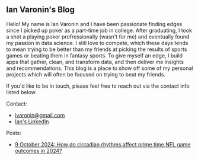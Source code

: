 ## Ian Varonin's Blog

Hello! My name is Ian Varonin and I have been passionate finding edges since I picked up poker as a part-time job in college. After graduating, I took a shot a playing poker profressionally (wasn't for me) and eventually found my passion in data science. I still love to compete, which these days tends to mean trying to be better than my friends at picking the results of sports games or beating them in fantasy sports. To give myself an edge, I build apps that gather, clean, and transform data, and then deliver me insights and recommendations. This blog is a place to show off some of my personal projects which will often be focused on trying to beat my friends.

If you'd like to be in touch, please feel free to reach out via the contact info listed below. 

Contact: 
- ivaronin@gmail.com
- [Ian's LinkedIn](https://www.linkedin.com/in/ianvaronin/)

Posts:
- [9 October 2024: How do circadian rhythms affect prime time NFL game outcomes in 2024?](https://ivaronin.github.io/2024/10/09/nfl_circadian_rhythm.html)
